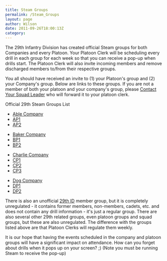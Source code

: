 ```yaml
---
title: Steam Groups
permalink: /Steam_Groups
layout: page
author: Wilson
date: 2011-09-26T18:00:13Z
category: 
---
```

The 29th Infantry Division has created official Steam groups for both
Companies and every Platoon. Your Platoon Clerk will be scheduling every
drill in each group for each week so that you can receive a pop-up when
drills start. The Platoon Clerk will also invite incoming members and
remove discharged members to/from their respective groups.

You all should have received an invite to (1) your Platoon's group and
(2) your Company's group. Below are links to these groups. If you are
not a member of both your platoon and your company's group, please
[Contact Your Squad Leader](Contact_Your_Squad_Leader "wikilink") who
will forward it to your platoon clerk.

Official 29th Steam Groups List

  - [Able Company](http://steamcommunity.com/groups/able29th)
  - [AP1](http://steamcommunity.com/groups/29thAP1)
  - [AP2](http://steamcommunity.com/groups/29thAP2)

<!-- end list -->

  - [Baker Company](http://steamcommunity.com/groups/29thBaker)
  - [BP1](http://steamcommunity.com/groups/29thBP1)
  - [BP2](http://steamcommunity.com/groups/29thBP2)

<!-- end list -->

  - [Charlie Company](http://steamcommunity.com/groups/29thCharlie)
  - [CP1](http://steamcommunity.com/groups/29thCP1)
  - [CP2](http://steamcommunity.com/groups/29thCP2)
  - [CP3](http://steamcommunity.com/groups/29thCP3)

<!-- end list -->

  - [Dog Company](http://steamcommunity.com/groups/29thDog)
  - [DP1](http://steamcommunity.com/groups/29thDP1)
  - [DP2](http://steamcommunity.com/groups/29thDP2)

There is also an unofficial [29th
ID](http://steamcommunity.com/groups/29thid) member group, but it is
completely unregulated - it contains former members, non-members,
cadets, etc. and does not contain any drill information - it's just a
regular group. There are also several other 29th related groups, even
platoon groups and squad groups, but these are also unregulated. The
difference with the groups listed above are that Platoon Clerks will
regulate them weekly.

It is our hope that having the events scheduled in the company and
platoon groups will have a significant impact on attendance. How can you
forget about drills when it pops up on your screen? ;) (Note you must be
running Steam to receive the pop-up)

